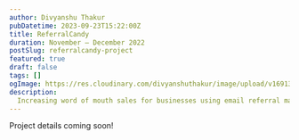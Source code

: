 ```yaml
---
author: Divyanshu Thakur
pubDatetime: 2023-09-23T15:22:00Z
title: ReferralCandy
duration: November — December 2022
postSlug: referralcandy-project
featured: true
draft: false
tags: []
ogImage: https://res.cloudinary.com/divyanshuthakur/image/upload/v1691313764/referralcandy-cover_zb7qhi.webp
description:
  Increasing word of mouth sales for businesses using email referral marketing
---
```


Project details coming soon!